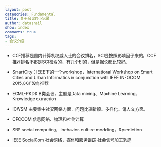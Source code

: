 ```yaml
---
layout: post
categories: Fundamental
title: 关于会议的小记录
author: datasnail
show: index
comments: true
tags:
- 会议介绍
---
```


- CCF推荐是国内计算机权威人士的会议排名，SCI是按照影响因子来的，CCF推荐排名不都是SCI检索的，有几个EI的，但是据说都比较好。

- SmartCity：IEEE下的一个workshop，International Workshop on Smart Cities and Urban Informatics in conjunction with IEEE INFOCOM 2015,CCF没有推荐

- ECML-PKDD B类会议，主题是Data mining、Machine Learning、Knowledge extraction

- ICWSM 主要集中社交网络方面，问题比较新颖、多样化、偏人文方面。

- CPCCOM 信息网络、物理和社会计算

- SBP social computing， behavior-culture modeling，&prediction

- IEEE SocialCom 社会网络，媒体和服务跟踪 社会信号加工轨迹
